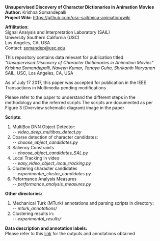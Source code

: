 **Unsupervised Discovery of Character Dictionaries in Animation Movies**  
**Author:** Krishna Somandepalli  
**Project Wiki:** https://github.com/usc-sail/mica-animation/wiki  

**Affilitation:**  
Signal Analysis and Interpretation Laboratory (SAIL)  
University Southern California (USC)  
Los Angeles, CA, USA  
Contact: somandep@usc.edu  

This repository contains data relevant for publication titled:  
*"Unsupervised Discovery of Character Dictionaries in Animation Movies"  
Krishna Somandepalli, Naveen Kumar, Tanaya Guha, Shrikanth Naryanan*  
SAIL, USC, Los Angeles, CA, USA  

As of July 17 2017, this paper was accepted for publication in the IEEE Transactions in Multimedia pending modifications  

Please refer to the paper to understand the different steps in the methodology and the referred scripts
The scripts are documented as per Figure 3 (Overview schematic diagram) image in the paper  

**Scripts:**  
1) MultiBox DNN Object Detector:  
    *-- video_deep_multibox_detect.py*  
2) Coarse detection of character candidates:  
    *-- choose_object_candidates.py*  
3) Saliency Constraints  
    *-- choose_object_candidates_SAL.py*  
4) Local Tracking in video  
    *-- easy_video_object_local_tracking.py*  
5) Clustering character candidates  
    *-- experimenter_cluster_candidates.py*  
6) Peformance Analysis Measures  
    *-- performance_analysis_measures.py*  

**Other directories:**  
1) Mechanical Turk (MTurk) annotations and parsing scripts in directory:  
    *-- mturk_annotations/*  
2) Clustering results in:  
    *-- experimental_results/*  

**Data description and annotation labels:**  
Please refer to this [link](http://128.125.20.152:5001/fsdownload/bkolBxAMx/SAIL_animation_movie_character_database) for the outputs and annotations obtained
